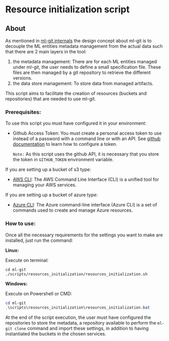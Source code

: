 # Resource initialization script

## About

As mentioned in [ml-git internals](mlgit_internals.md) the design concept about ml-git is to decouple the ML entities metadata management from the actual data such that there are 2 main layers in the tool:

1. the metadata management: There are for each ML entities managed under ml-git, the user needs to define a small specification file. These files are then managed by a git repository to retrieve the different versions.
2. the data store management: To store data from managed artifacts.

This script aims to facilitate the creation of resources (buckets and repositories) that are needed to use ml-git.


### Prerequisites:

To use this script you must have configured it in your environment:

- Github Access Token: You must create a personal access token to use instead of a password with a command line or with an API. 
 See [github documentation](https://docs.github.com/pt/free-pro-team@latest/github/authenticating-to-github/creating-a-personal-access-token) to learn how to configure a token.

    `Note:` As this script uses the github API, it is necessary that you store the token in ```GITHUB_TOKEN``` environment variable.

 
If you are setting up a bucket of s3 type:

- [AWS CLI](https://aws.amazon.com/cli/?nc1=h_ls): The AWS Command Line Interface (CLI) is a unified tool for managing your AWS services.

If you are setting up a bucket of azure type:

- [Azure CLI](https://docs.microsoft.com/pt-br/cli/azure/): The Azure command-line interface (Azure CLI) is a set of commands used to create and manage Azure resources.


### **How to use:**

Once all the necessary requirements for the settings you want to make are installed, just run the command:


**Linux:**

Execute on terminal:

```shell
cd ml-git
./scripts/resources_initialization/resources_initialization.sh
```

**Windows:**

Execute on Powershell or CMD:

```powershell
cd ml-git
.\scripts\resources_initialization\resources_initialization.bat
```


At the end of the script execution, the user must have configured the repositories to store the metadata, 
a repository available to perform the ```ml-git clone``` command and import these settings, 
in addition to having instantiated the buckets in the chosen services.